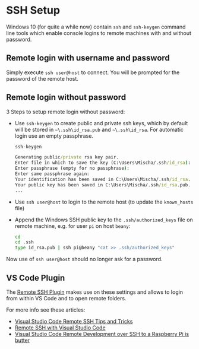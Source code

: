 # SSH Setup

Windows 10 (for quite a while now) contain `ssh` and `ssh-keygen` command line tools
which enable console logins to remote machines with and without password.

## Remote login with username and password

Simply execute `ssh user@host` to connect.
You will be prompted for the password of the remote host.

## Remote login without password

3 Steps to setup remote login without password:

* Use `ssh-keygen` to create public and private ssh keys,
  which by default will be stored in `~\.ssh\id_rsa.pub` and `~\.ssh\id_rsa`.
  For automatic login use an empty passphrase.

  ```cmd
  ssh-keygen

  Generating public/private rsa key pair.
  Enter file in which to save the key (C:\Users\Mischa/.ssh/id_rsa):
  Enter passphrase (empty for no passphrase):
  Enter same passphrase again:
  Your identification has been saved in C:\Users\Mischa/.ssh/id_rsa.
  Your public key has been saved in C:\Users\Mischa/.ssh/id_rsa.pub.
  ...
  ```

* Use `ssh user@host` to login to the remote host (to update the `known_hosts` file)

* Append the Windows SSH public key to the `.ssh/authorized_keys` file on remote machine,
  e.g. for user `pi` on host `beany`:

  ```cmd
  cd
  cd .ssh
  type id_rsa.pub | ssh pi@beany "cat >> .ssh/authorized_keys"
  ```

Now use of `ssh user@host` should no longer ask for a password.

## VS Code Plugin

The [Remote SSH Plugin](https://marketplace.visualstudio.com/items?itemName=ms-vscode-remote.remote-ssh) makes use on these settings and allows to login from within VS Code and to open remote folders.

For more info see these articles:

* [Visual Studio Code Remote SSH Tips and Tricks](https://code.visualstudio.com/blogs/2019/10/03/remote-ssh-tips-and-tricks)
* [Remote SSH with Visual Studio Code](https://code.visualstudio.com/blogs/2019/07/25/remote-ssh)
* [Visual Studio Code Remote Development over SSH to a Raspberry Pi is butter](https://www.hanselman.com/blog/visual-studio-code-remote-development-over-ssh-to-a-raspberry-pi-is-butter)
